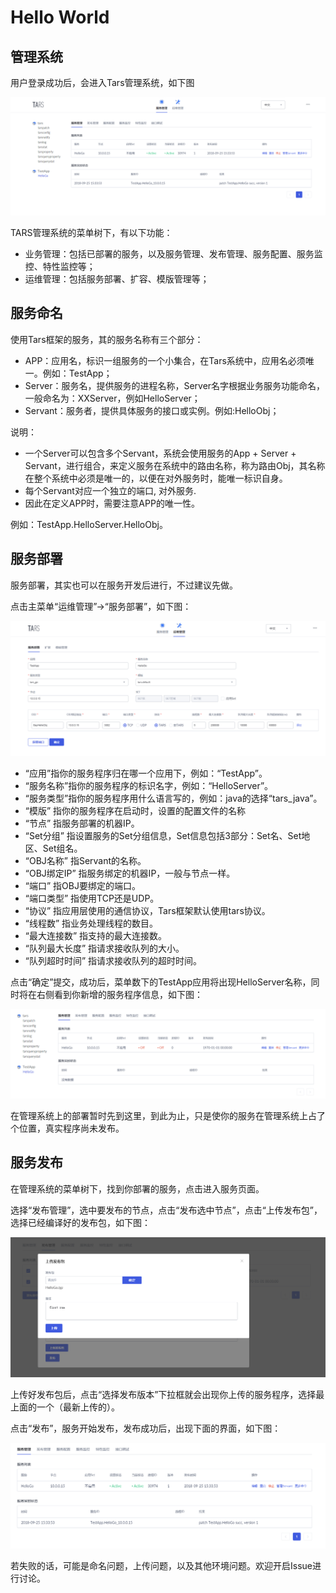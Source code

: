 # Hello World

## 管理系统

用户登录成功后，会进入Tars管理系统，如下图

![](../assets/tars_web_index.png)

TARS管理系统的菜单树下，有以下功能：

* 业务管理：包括已部署的服务，以及服务管理、发布管理、服务配置、服务监控、特性监控等；
* 运维管理：包括服务部署、扩容、模版管理等；

## 服务命名

使用Tars框架的服务，其的服务名称有三个部分：

* APP：应用名，标识一组服务的一个小集合，在Tars系统中，应用名必须唯一。例如：TestApp；
* Server：服务名，提供服务的进程名称，Server名字根据业务服务功能命名，一般命名为：XXServer，例如HelloServer；
* Servant：服务者，提供具体服务的接口或实例。例如:HelloObj；

说明：

- 一个Server可以包含多个Servant，系统会使用服务的App + Server + Servant，进行组合，来定义服务在系统中的路由名称，称为路由Obj，其名称在整个系统中必须是唯一的，以便在对外服务时，能唯一标识自身。
- 每个Servant对应一个独立的端口, 对外服务.
- 因此在定义APP时，需要注意APP的唯一性。

例如：TestApp.HelloServer.HelloObj。

## 服务部署

服务部署，其实也可以在服务开发后进行，不过建议先做。

点击主菜单“运维管理”-&gt;“服务部署”，如下图：

![](../assets/tars_go_quickstart_bushu1.png)

* “应用”指你的服务程序归在哪一个应用下，例如：“TestApp”。 
* “服务名称”指你的服务程序的标识名字，例如：“HelloServer”。 
* “服务类型”指你的服务程序用什么语言写的，例如：java的选择“tars\_java”。 
* “模版” 指你的服务程序在启动时，设置的配置文件的名称
* “节点” 指服务部署的机器IP。 
* “Set分组” 指设置服务的Set分组信息，Set信息包括3部分：Set名、Set地区、Set组名。 
* “OBJ名称” 指Servant的名称。 
* “OBJ绑定IP” 指服务绑定的机器IP，一般与节点一样。 
* “端口” 指OBJ要绑定的端口。 
* “端口类型” 指使用TCP还是UDP。 
* “协议” 指应用层使用的通信协议，Tars框架默认使用tars协议。 
* “线程数” 指业务处理线程的数目。 
* “最大连接数” 指支持的最大连接数。 
* “队列最大长度” 指请求接收队列的大小。 
* “队列超时时间” 指请求接收队列的超时时间。

点击“确定”提交，成功后，菜单数下的TestApp应用将出现HelloServer名称，同时将在右侧看到你新增的服务程序信息，如下图：

![](../assets/tars_go_quickstart_service_inactive.png)

在管理系统上的部署暂时先到这里，到此为止，只是使你的服务在管理系统上占了个位置，真实程序尚未发布。

## 服务发布

在管理系统的菜单树下，找到你部署的服务，点击进入服务页面。

选择“发布管理”，选中要发布的节点，点击“发布选中节点”，点击“上传发布包”，选择已经编译好的发布包，如下图：

![](../assets/tars_go_quickstart_release.png)

上传好发布包后，点击“选择发布版本”下拉框就会出现你上传的服务程序，选择最上面的一个（最新上传的）。

点击“发布”，服务开始发布，发布成功后，出现下面的界面，如下图：

![](../assets/tars_go_quickstart_service_ok.png)

若失败的话，可能是命名问题，上传问题，以及其他环境问题。欢迎开启Issue进行讨论。

